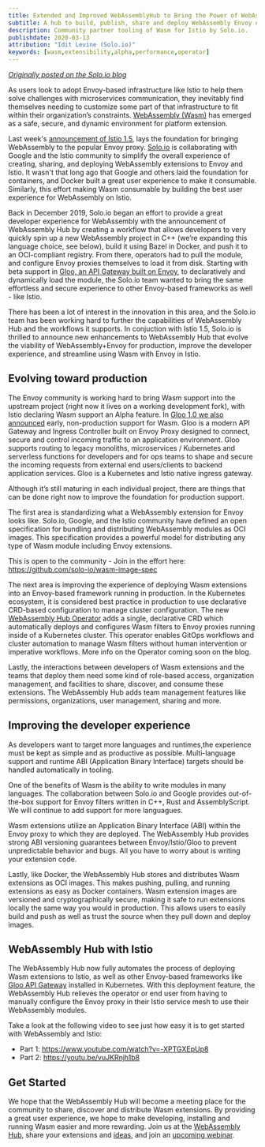 ```yaml
---
title: Extended and Improved WebAssemblyHub to Bring the Power of WebAssembly to Envoy and Istio
subtitle: A hub to build, publish, share and deploy WebAssembly Envoy extensions
description: Community partner tooling of Wasm for Istio by Solo.io.
publishdate: 2020-03-13
attribution: "Idit Levine (Solo.io)"
keywords: [wasm,extensibility,alpha,performance,operator]
---
```


*[Originally posted on the Solo.io blog](https://www.solo.io/blog/an-extended-and-improved-webassembly-hub-to-helps-bring-the-power-of-webassembly-to-envoy-and-istio/)*

As users look to adopt Envoy-based infrastructure like Istio to help them solve challenges with microservices communication, they inevitably find themselves needing to customize some part of that infrastructure to fit within their organization’s constraints. [WebAssembly (Wasm)](https://webassembly.org/) has emerged as a safe, secure, and dynamic environment for platform extension.

Last week's [announcement of Istio 1.5](/blog/2020/wasm-announce/), lays the foundation for bringing WebAssembly to the popular Envoy proxy. [Solo.io](https://solo.io) is collaborating with Google and the Istio community to simplify the overall experience of creating, sharing, and deploying WebAssembly extensions to Envoy and Istio. It wasn't that long ago that Google and others laid the foundation for containers, and Docker built a great user experience to make it consumable. Similarly, this effort making Wasm consumable by building the best user experience for WebAssembly on Istio.

Back in December 2019, Solo.io began an effort to provide a great developer experience for WebAssembly with the announcement of WebAssembly Hub by creating a workflow that allows developers to very quickly spin up a new WebAssembly project in C++ (we’re expanding this language choice, see below), build it using Bazel in Docker, and push it to an OCI-compliant registry. From there, operators had to  pull the module, and configure Envoy proxies themselves to load it from disk. Starting with beta support in [Gloo, an API Gateway built on Envoy](https://docs.solo.io/gloo/latest/), to declaratively and dynamically load the module, the Solo.io team wanted to bring the same effortless and secure experience to other Envoy-based frameworks as well - like Istio. 

There has been a lot of interest in the innovation in this area, and the Solo.io team has been working hard to further the capabilities of WebAssembly Hub and the workflows it supports. In conjuction with Istio 1.5, Solo.io is thrilled to announce new enhancements to WebAssembly Hub that evolve the viability of WebAssembly+Envoy for production, improve the developer experience, and streamline using Wasm with Envoy in Istio. 

## Evolving toward production
The Envoy community is working hard to bring Wasm support into the upstream project (right now it lives on a working development fork), with Istio declaring Wasm support an Alpha feature. In [Gloo 1.0 we also announced](https://www.solo.io/blog/announcing-gloo-1-0-a-production-ready-envoy-based-api-gateway/) early, non-production support for Wasm. Gloo is a modern API Gateway and Ingress Controller built on Envoy Proxy designed to connect, secure and control incoming traffic to an application environment. Gloo supports routing to legacy monoliths, microservices / Kubernetes and serverless functions for developers and for ops teams to shape and secure the incoming requests from external end users/clients to backend application services. Gloo is a Kubernetes and Istio native ingress gateway.

Although it’s still maturing in each individual project, there are things that can be done right now to improve the foundation for production support. 

The first area is standardizing what a WebAssembly extension for Envoy looks like. Solo.io, Google, and the Istio community have defined an open specification for bundling and distributing WebAssembly modules as OCI images. This specification provides a powerful model for distributing any type of Wasm module including Envoy extensions. 

This is open to the community - Join in the effort here: https://github.com/solo-io/wasm-image-spec

The next area is improving the experience of deploying Wasm extensions into an Envoy-based framework running in production. In the Kubernetes ecosystem, it is considered best practice in production to use declarative CRD-based configuration to manage cluster configuration. The new [WebAssembly Hub Operator](https://docs.solo.io/web-assembly-hub/latest/tutorial_code/wasme_operator/) adds a single, declarative CRD which automatically deploys and configures Wasm filters to Envoy proxies running inside of a Kubernetes cluster. This operator enables GitOps workflows and cluster automation to manage Wasm filters without human intervention or imperative workflows. More info on the Operator coming soon on the blog. 

Lastly, the interactions between developers of Wasm extensions and the teams that deploy them need some kind of role-based access, organization management, and facilities to share, discover, and consume these extensions. The WebAssembly Hub adds team management features like permissions, organizations, user management, sharing and more. 

## Improving the developer experience
As developers want to target more languages and runtimes,the experience must be kept as simple and as productive as possible. Multi-language support and runtime ABI (Application Binary Interface) targets should be handled automatically in tooling. 

One of the benefits of Wasm is the ability to write modules in many languages. The collaboration between Solo.io and Google provides out-of-the-box support for Envoy filters written in C++, Rust and AssemblyScript. We will continue to add support for more languagues.

Wasm extensions utilize an Application Binary Interface (ABI) within the Envoy proxy to which they are deployed. The WebAssembly Hub provides strong ABI versioning guarantees between Envoy/Istio/Gloo to prevent unpredictable behavior and bugs. All you have to worry about is writing your extension code.

Lastly, like Docker, the WebAssembly Hub stores and distributes Wasm extensions as OCI images. This makes pushing, pulling, and running extensions as easy as Docker containers. Wasm extension images are versioned and cryptographically secure, making it safe to run extensions locally the same way you would in production. This allows users to easily build and push as well as trust the source when they pull down and deploy images.

## WebAssembly Hub with Istio

The WebAssembly Hub now fully automates the process of deploying Wasm extensions to Istio, as well as other Envoy-based frameworks like [Gloo API Gateway](https://https://docs.solo.io/gloo/latest/) installed in Kubernetes. With this deployment feature, the WebAssembly Hub relieves the operator or end user from having to manually configure the Envoy proxy in their Istio service mesh to use their WebAssembly modules.


Take a look at the following video to see just how easy it is to get started with WebAssembly and Istio:

* Part 1: https://www.youtube.com/watch?v=-XPTGXEpUp8
* Part 2: https://youtu.be/vuJKRnjh1b8

## Get Started
We hope that the WebAssembly Hub will become a meeting place for the community to share, discover and distribute Wasm extensions. By providing a great user experience, we hope to make developing, installing and running Wasm easier and more rewarding. Join us at the [WebAssembly Hub](https://webassemblyhub.io), share your extensions and [ideas](https://https://slack.solo.io), and join an [upcoming webinar](https://solo.zoom.us/webinar/register/WN_i8MiDTIpRxqX-BjnXbj9Xw). 
